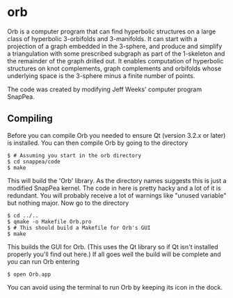 orb
===

Orb is a computer program that can find hyperbolic structures on a large class of hyperbolic 3-orbifolds and 3-manifolds. It can start with a projection of a graph embedded in the 3-sphere, and produce and simplify a triangulation with some prescribed subgraph as part of the 1-skeleton and the remainder of the graph drilled out. It enables computation of hyperbolic structures on knot complements, graph complements and orbifolds whose underlying space is the 3-sphere minus a finite number of points.

The code was created by modifying Jeff Weeks' computer program SnapPea.

Compiling
----------------------------
Before you can compile Orb you needed to ensure Qt (version 3.2.x or later) is installed. You can then compile Orb by going to the directory

```
$ # Assuming you start in the orb directory
$ cd snappea/code
$ make
```

This will build the 'Orb' library.  As the directory names suggests this is just a modified SnapPea kernel.  The code in here is pretty hacky and a lot of it is redundant.  You will probably receive a lot of warnings like "unused variable" but nothing major.  Now go to the directory

```
$ cd ../..
$ qmake -o Makefile Orb.pro
$ # This should build a Makefile for Orb's GUI
$ make
```

This builds the GUI for Orb. (This uses the Qt library so if Qt isn't installed properly you'll find out here.)  If all goes well the build will be complete and you can run Orb entering

```
$ open Orb.app
```
You can avoid using the terminal to run Orb by keeping its icon in the dock.
